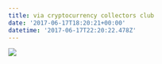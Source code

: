 ```yaml
---
title: via cryptocurrency collectors club
date: '2017-06-17T18:20:21+00:00'
datetime: '2017-06-17T22:20:22.478Z'
---
```

![](https://image.prntscr.com/image/3pVVIaDqS-q0XjS6WNbuRw.png)